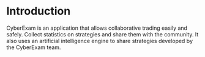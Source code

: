 # Introduction

CyberExam is an application that allows collaborative trading easily and safely. Collect statistics on strategies and share them with the community. It also uses an artificial intelligence engine to share strategies developed by the CyberExam team.

